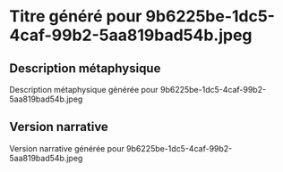 # Titre généré pour 9b6225be-1dc5-4caf-99b2-5aa819bad54b.jpeg

## Description métaphysique
Description métaphysique générée pour 9b6225be-1dc5-4caf-99b2-5aa819bad54b.jpeg

## Version narrative
Version narrative générée pour 9b6225be-1dc5-4caf-99b2-5aa819bad54b.jpeg
